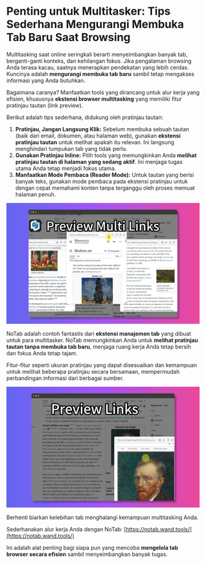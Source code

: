 # Penting untuk Multitasker: Tips Sederhana Mengurangi Membuka Tab Baru Saat Browsing

Multitasking saat online seringkali berarti menyeimbangkan banyak tab, berganti-ganti konteks, dan kehilangan fokus. Jika pengalaman browsing Anda terasa kacau, saatnya menerapkan pendekatan yang lebih cerdas. Kuncinya adalah **mengurangi membuka tab baru** sambil tetap mengakses informasi yang Anda butuhkan.

Bagaimana caranya? Manfaatkan tools yang dirancang untuk alur kerja yang efisien, khususnya **ekstensi browser multitasking** yang memiliki fitur pratinjau tautan (link preview).

Berikut adalah tips sederhana, didukung oleh pratinjau tautan:

1.  **Pratinjau, Jangan Langsung Klik:** Sebelum membuka sebuah tautan (baik dari email, dokumen, atau halaman web), gunakan **ekstensi pratinjau tautan** untuk melihat apakah itu relevan. Ini langsung menghindari tumpukan tab yang tidak perlu.
2.  **Gunakan Pratinjau Inline:** Pilih tools yang memungkinkan Anda **melihat pratinjau tautan di halaman yang sedang aktif**. Ini menjaga tugas utama Anda tetap menjadi fokus utama.
3.  **Manfaatkan Mode Pembaca (Reader Mode):** Untuk tautan yang berisi banyak teks, gunakan mode pembaca pada ekstensi pratinjau untuk dengan cepat memahami konten tanpa terganggu oleh proses memuat halaman penuh.

![Multitasking dengan pratinjau tautan](../images/notab1.png)

NoTab adalah contoh fantastis dari **ekstensi manajemen tab** yang dibuat untuk para multitasker.  NoTab memungkinkan Anda untuk **melihat pratinjau tautan tanpa membuka tab baru**, menjaga ruang kerja Anda tetap bersih dan fokus Anda tetap tajam.

Fitur-fitur seperti ukuran pratinjau yang dapat disesuaikan dan kemampuan untuk melihat beberapa pratinjau secara bersamaan, mempermudah perbandingan informasi dari berbagai sumber.

![Fitur banyak pratinjau NoTab](../images/notab2.png)

Berhenti biarkan kelebihan tab menghalangi kemampuan multitasking Anda.

Sederhanakan alur kerja Anda dengan NoTab: [https://notab.wand.tools/](https://notab.wand.tools/)

Ini adalah alat penting bagi siapa pun yang mencoba **mengelola tab browser secara efisien** sambil menyeimbangkan banyak tugas.
